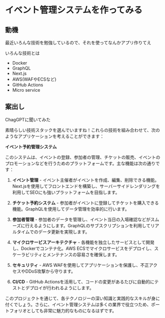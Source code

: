 # イベント管理システムを作ってみる

## 動機

最近いろんな技術を勉強しているので、それを使ってなんかアプリ作りてえ

いろんな技術とは

- Docker
- GraphQL
- Next.js
- AWS(WAFやECSなど)
- GitHub Actions
- Micro service

## 案出し

ChagGPTに聞いてみた

素晴らしい技術スタックを選んでいますね！これらの技術を組み合わせて、次のようなアプリケーションを考えることができます：

**イベント予約管理システム**

このシステムは、イベントの登録、参加者の管理、チケットの販売、イベントのプロモーションなどを行うためのプラットフォームです。主な機能は次の通りです：

1. **イベント管理** - イベント主催者がイベントを作成、編集、削除できる機能。Next.jsを使用してフロントエンドを構築し、サーバーサイドレンダリングを利用してSEOにも強いプラットフォームを目指します。
   
2. **チケット予約システム** - 参加者がイベントに登録してチケットを購入できる機能。GraphQLを使用してデータ管理を効率的に行います。
   
3. **参加者管理** - 参加者のデータを管理し、イベント当日の入場確認などがスムーズに行えるようにします。GraphQLのサブスクリプションを利用してリアルタイムでのデータ更新を実現します。
   
4. **マイクロサービスアーキテクチャ** - 各機能を独立したサービスとして開発し、Dockerでコンテナ化。AWS ECSでマイクロサービスをデプロイし、スケーラビリティとメンテナンスの容易さを確保します。
   
5. **セキュリティ** - AWS WAFを使用してアプリケーションを保護し、不正アクセスやDDoS攻撃から守ります。
   
6. **CI/CD** - GitHub Actionsを活用して、コードの変更があるたびに自動的にテストとデプロイが行われるようにします。

このプロジェクトを通じて、各テクノロジーの深い知識と実践的なスキルが身に付くでしょう。さらに、イベント管理システムは多くの業界で役立つため、ポートフォリオとしても非常に魅力的なものになるはずです。
